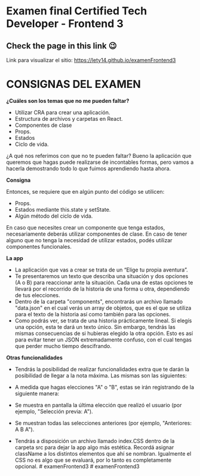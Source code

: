 # Examen final Certified Tech Developer - Frontend 3

## Check the page in this link 😉

Link para visualizar el sitio: https://lety14.github.io/examenFrontend3

# CONSIGNAS DEL EXAMEN

**¿Cuáles son los temas que no me pueden faltar?**

- Utilizar CRA para crear una aplicación.
- Estructura de archivos y carpetas en React.
- Componentes de clase
- Props.
- Estados
- Ciclo de vida.

¿A qué nos referimos con que no te pueden faltar? Bueno la aplicación que queremos que hagas puede realizarse de incontables formas, pero vamos a hacerla demostrando todo lo que fuimos aprendiendo hasta ahora.

**Consigna**

Entonces, se requiere que en algún punto del código se utilicen:

- Props.
- Estados mediante this.state y setState.
- Algún método del ciclo de vida.

En caso que necesites crear un componente que tenga estados, necesariamente deberás utilizar componentes de clase. En caso de tener alguno que no tenga la necesidad de utilizar estados, podés utilizar componentes funcionales.

**La app**

- La aplicación que vas a crear se trata de un “Elige tu propia aventura”.
- Te presentaremos un texto que describa una situación y dos opciones (A o B) para reaccionar ante la situación. Cada una de estas opciones te llevará por el recorrido de la historia de una forma u otra, dependiendo de tus elecciones.
- Dentro de la carpeta "components", encontrarás un archivo llamado "data.json" en el cual verás un array de objetos, que es el que se utiliza para el texto de la historia así como también para las opciones.
- Como podrás ver, se trata de una historia prácticamente lineal. Si elegís una opción, esta te dará un texto único. Sin embargo, tendrás las mismas consecuencias de si hubieras elegido la otra opción. Esto es así para evitar tener un JSON extremadamente confuso, con el cual tengas que perder mucho tiempo descifrando.

**Otras funcionalidades**

- Tendrás la posibilidad de realizar funcionalidades extra que te darán la posibilidad de llegar a la nota máxima. Las mismas son las siguientes:

- A medida que hagas elecciones "A" o "B", estas se irán registrando de la siguiente manera:

- Se muestra en pantalla la última elección que realizó el usuario (por ejemplo, "Selección previa: A").
- Se muestran todas las selecciones anteriores (por ejemplo, "Anteriores: A B A").

- Tendrás a disposición un archivo llamado index.CSS dentro de la carpeta src para dejar la app algo más estética. Recordá asignar className a los distintos elementos que ahí se nombran. Igualmente el CSS no es algo que se evaluará, por lo tanto es completamente opcional.
#   e x a m e n F r o n t e n d 3  
 #   e x a m e n F r o n t e n d 3  
 